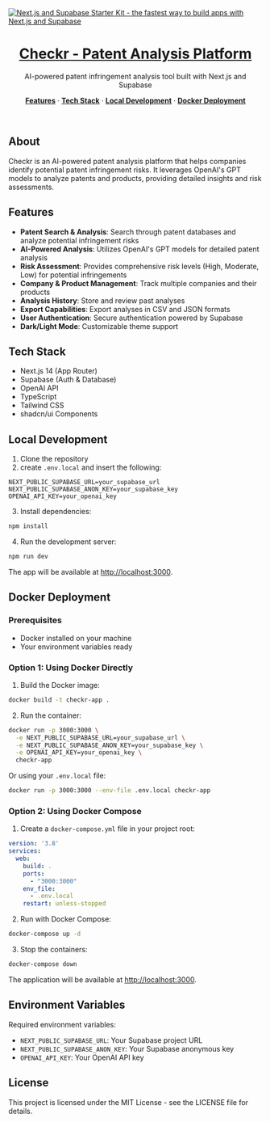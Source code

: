 <a href="https://demo-nextjs-with-supabase.vercel.app/">
  <img alt="Next.js and Supabase Starter Kit - the fastest way to build apps with Next.js and Supabase" src="https://demo-nextjs-with-supabase.vercel.app/opengraph-image.png">
  <h1 align="center">Checkr - Patent Analysis Platform</h1>
</a>

<p align="center">
 AI-powered patent infringement analysis tool built with Next.js and Supabase
</p>

<p align="center">
  <a href="#features"><strong>Features</strong></a> ·
  <a href="#tech-stack"><strong>Tech Stack</strong></a> ·
  <a href="#local-development"><strong>Local Development</strong></a> ·
  <a href="#docker-deployment"><strong>Docker Deployment</strong></a>
</p>
<br/>

## About

Checkr is an AI-powered patent analysis platform that helps companies identify potential patent infringement risks. It leverages OpenAI's GPT models to analyze patents and products, providing detailed insights and risk assessments.

## Features

- **Patent Search & Analysis**: Search through patent databases and analyze potential infringement risks
- **AI-Powered Analysis**: Utilizes OpenAI's GPT models for detailed patent analysis
- **Risk Assessment**: Provides comprehensive risk levels (High, Moderate, Low) for potential infringements
- **Company & Product Management**: Track multiple companies and their products
- **Analysis History**: Store and review past analyses
- **Export Capabilities**: Export analyses in CSV and JSON formats
- **User Authentication**: Secure authentication powered by Supabase
- **Dark/Light Mode**: Customizable theme support

## Tech Stack

- Next.js 14 (App Router)
- Supabase (Auth & Database)
- OpenAI API
- TypeScript
- Tailwind CSS
- shadcn/ui Components

## Local Development

1. Clone the repository
2. create `.env.local` and insert the following:
```
NEXT_PUBLIC_SUPABASE_URL=your_supabase_url
NEXT_PUBLIC_SUPABASE_ANON_KEY=your_supabase_key
OPENAI_API_KEY=your_openai_key
```

3. Install dependencies:
```bash
npm install
```

4. Run the development server:
```bash
npm run dev
```

The app will be available at [http://localhost:3000](http://localhost:3000).

## Docker Deployment

### Prerequisites
- Docker installed on your machine
- Your environment variables ready

### Option 1: Using Docker Directly

1. Build the Docker image:
```bash
docker build -t checkr-app .
```

2. Run the container:
```bash
docker run -p 3000:3000 \
  -e NEXT_PUBLIC_SUPABASE_URL=your_supabase_url \
  -e NEXT_PUBLIC_SUPABASE_ANON_KEY=your_supabase_key \
  -e OPENAI_API_KEY=your_openai_key \
  checkr-app
```

Or using your `.env.local` file:
```bash
docker run -p 3000:3000 --env-file .env.local checkr-app
```

### Option 2: Using Docker Compose

1. Create a `docker-compose.yml` file in your project root:
```yaml
version: '3.8'
services:
  web:
    build: .
    ports:
      - "3000:3000"
    env_file:
      - .env.local
    restart: unless-stopped
```

2. Run with Docker Compose:
```bash
docker-compose up -d
```

3. Stop the containers:
```bash
docker-compose down
```

The application will be available at [http://localhost:3000](http://localhost:3000).

## Environment Variables

Required environment variables:
- `NEXT_PUBLIC_SUPABASE_URL`: Your Supabase project URL
- `NEXT_PUBLIC_SUPABASE_ANON_KEY`: Your Supabase anonymous key
- `OPENAI_API_KEY`: Your OpenAI API key

## License

This project is licensed under the MIT License - see the LICENSE file for details.